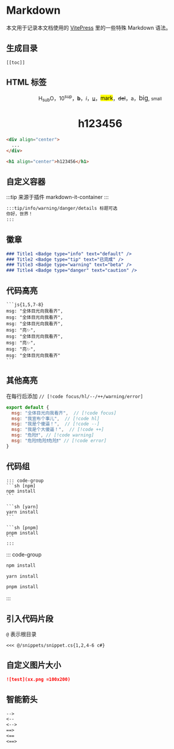 # Markdown

本文用于记录本文档使用的 [VitePress](https://vitepress.vuejs.org/guide/markdown) 里的一些特殊 Markdown 语法。


## 生成目录

```
[[toc]]
```

## HTML 标签

<div align="center">
H<sub>sub</sub>O，10<sup>sup</sup>，<b>b</b>，<i>i</i>，<u>u</u>，<mark>mark</mark>，<del>del</del>，<a>a</a>，<big>big</big>, <small>small</small>
</div>

<h1 align="center">h123456</h1>

```html
<div align="center">
  ...
</div>

<h1 align="center">h123456</h1>
```

## 自定义容器

:::tip
来源于插件 markdown-it-container
:::

```md
:::tip/info/warning/danger/details 标题可选
你好，世界！
:::
```


## 徽章 <Badge type="warning" text="Badge" />


```md
### Title1 <Badge type="info" text="default" />
### Title2 <Badge type="tip" text="已完成" />
### Title3 <Badge type="warning" text="beta" />
### Title4 <Badge type="danger" text="caution" />
```



## 代码高亮

````md{1,5,7-8}
```js{1,5,7-8}
msg: "全体目光向我看齐",
msg: "全体目光向我看齐",
msg: "全体目光向我看齐",
msg: "亮✨",
msg: "全体目光向我看齐",
msg: "亮✨",
msg: "亮✨",
msg: "全体目光向我看齐"
```
````

## 其他高亮

在每行后添加 `// [!code focus/hl/--/++/warning/error]`

```js
export default {
  msg: "全体目光向我看齐",  // [!code focus]
  msg: "我宣布个事儿",  // [!code hl]
  msg: "我是个傻逼！",  // [!code --]
  msg: "我是个大傻逼！",  // [!code ++]
  msg: "危险❗", // [!code warning]
  msg: "危险❗危险❗危险❗" // [!code error]
}
```

## 代码组

````
::: code-group
```sh [npm]
npm install
```

```sh [yarn]
yarn install
```

```sh [pnpm]
pnpm install
```
:::
````


::: code-group
```sh [npm]
npm install
```

```sh [yarn]
yarn install
```

```sh [pnpm]
pnpm install
```
:::

## 引入代码片段

`@` 表示根目录

```
<<< @/snippets/snippet.cs{1,2,4-6 c#}
```

## 自定义图片大小

```md
![test](xx.png =100x200)
```

## 智能箭头

```md
-->
<--
<-->
==>
<==
<==>
```